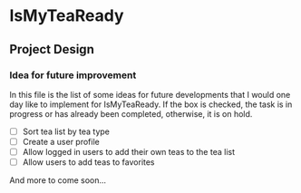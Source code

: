 # IsMyTeaReady

## Project Design

### Idea for future improvement

In this file is the list of some ideas for future developments that I would one day like to implement for IsMyTeaReady.
If the box is checked, the task is in progress or has already been completed, otherwise, it is on hold.

- [ ] Sort tea list by tea type
- [ ] Create a user profile
- [ ] Allow logged in users to add their own teas to the tea list
- [ ] Allow users to add teas to favorites

And more to come soon...
